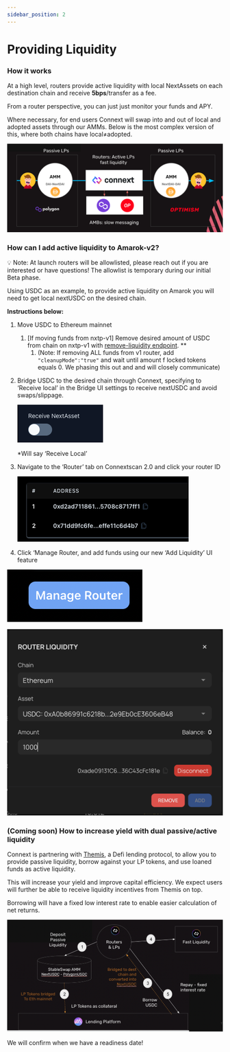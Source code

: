 ```yaml
---
sidebar_position: 2
---
```

# Providing Liquidity

### How it works

At a high level, routers provide active liquidity with local NextAssets on each destination chain and receive **5bps**/transfer as a fee.

From a router perspective, you can just just monitor your funds and APY.  

Where necessary, for end users Connext will swap into and out of local and adopted assets through our AMMs. Below is the most complex version of this, where both chains have local≠adopted.

![image](../images/flow.png)

### How can I add active liquidity to Amarok-v2?

<aside>
💡 Note: At launch routers will be allowlisted, please reach out if you are interested or have questions!  The allowlist is temporary during our initial Beta phase.

</aside>

Using USDC as an example, to provide active liquidity on Amarok you will need to get local nextUSDC on the desired chain. 

**Instructions below:**

1. Move USDC to Ethereum mainnet
    1. [If moving funds from nxtp-v1] Remove desired amount of USDC from chain on nxtp-v1 with [remove-liquidity endpoint](https://github.com/connext/nxtp/blob/1fc5f3d47e146f67957f8a6943cc8888cb392936/packages/router/example.http#L12-L22). **
        1. (Note: If removing ALL funds from v1 router, add `"cleanupMode":"true"` and wait until amount f locked tokens equals 0. We phasing this out and and will closely communicate) 
2. Bridge USDC to the desired chain through Connext, specifying to ‘Receive local’  in the Bridge UI settings to receive nextUSDC and avoid swaps/slippage.
    
    ![*Will say ‘Receive Local’](../images/receiveNextAsset.png)
    
    *Will say ‘Receive Local’
    
3. Navigate to the ‘Router’ tab on Connextscan 2.0 and click your router ID
    
    ![Untitled](../images/routerAddresses.png)
    
4. Click ‘Manage Router, and add funds using our new ‘Add Liquidity’ UI feature

![Untitled](../images/manageRouter.png)

![Untitled](../images/removeRouterLiquidity.png)

### (Coming soon) How to increase yield with dual passive/active liquidity

Connext is partnering with [Themis](https://twitter.com/ThemisProtocol), a Defi lending protocol, to allow you to provide passive liquidity, borrow against your LP tokens, and use loaned funds as active liquidity.

This will increase your yield and improve capital efficiency. We expect users will further be able to receive liquidity incentives from Themis on top.

Borrowing will have a fixed low interest rate to enable easier calculation of net returns.

![Untitled](../images/themis.png)

We will confirm when we have a readiness date!
